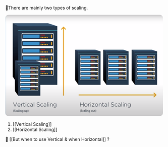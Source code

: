  
 📌There are mainly two types of scaling. 

 <img src="types-of-scaling.png" width=500 style="border-radius: 10px" />
 
 1. [[Vertical Scaling]]
 2. [[Horizontal Scaling]]

🤔 [[But when to use Vertical & when Horizontal]] ?